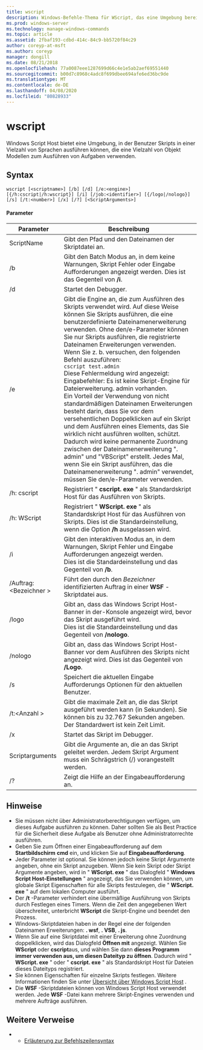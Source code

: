 ```yaml
---
title: wscript
description: Windows-Befehle-Thema für WScript, das eine Umgebung bereitstellt, in der Benutzer Skripts in einer Vielzahl von Sprachen ausführen können, die eine Vielzahl von Objekt Modellen zum Ausführen von Aufgaben verwenden.
ms.prod: windows-server
ms.technology: manage-windows-commands
ms.topic: article
ms.assetid: 2fbaf193-cdbd-414c-84c9-bb5720f84c29
author: coreyp-at-msft
ms.author: coreyp
manager: dongill
ms.date: 08/21/2018
ms.openlocfilehash: 77a0087eee1287699d66c4e1e5ab2aef69551440
ms.sourcegitcommit: b00d7c8968c4adc8f699dbee694afe6ed36bc9de
ms.translationtype: MT
ms.contentlocale: de-DE
ms.lasthandoff: 04/08/2020
ms.locfileid: "80828933"
---
```

# <a name="wscript"></a>wscript



Windows Script Host bietet eine Umgebung, in der Benutzer Skripts in einer Vielzahl von Sprachen ausführen können, die eine Vielzahl von Objekt Modellen zum Ausführen von Aufgaben verwenden.

## <a name="syntax"></a>Syntax

```
wscript [<scriptname>] [/b] [/d] [/e:<engine>] [{/h:cscript|/h:wscript}] [/i] [/job:<identifier>] [{/logo|/nologo}] [/s] [/t:<number>] [/x] [/?] [<ScriptArguments>]
```

#### <a name="parameters"></a>Parameter

|Parameter|Beschreibung|
|---------|-----------|
|ScriptName|Gibt den Pfad und den Dateinamen der Skriptdatei an.|
|/b|Gibt den Batch Modus an, in dem keine Warnungen, Skript Fehler oder Eingabe Aufforderungen angezeigt werden. Dies ist das Gegenteil von **/i**.|
|/d|Startet den Debugger.|
|/e|Gibt die Engine an, die zum Ausführen des Skripts verwendet wird. Auf diese Weise können Sie Skripts ausführen, die eine benutzerdefinierte Dateinamenerweiterung verwenden. Ohne den/e-Parameter können Sie nur Skripts ausführen, die registrierte Dateinamen Erweiterungen verwenden. Wenn Sie z. b. versuchen, den folgenden Befehl auszuführen:<br>```cscript test.admin```<br>Diese Fehlermeldung wird angezeigt: Eingabefehler: Es ist keine Skript-Engine für Dateierweiterung. admin vorhanden.<br>Ein Vorteil der Verwendung von nicht standardmäßigen Dateinamen Erweiterungen besteht darin, dass Sie vor dem versehentlichen Doppelklicken auf ein Skript und dem Ausführen eines Elements, das Sie wirklich nicht ausführen wollten, schützt. <br>Dadurch wird keine permanente Zuordnung zwischen der Dateinamenerweiterung ". admin" und "VBScript" erstellt. Jedes Mal, wenn Sie ein Skript ausführen, das die Dateinamenerweiterung ". admin" verwendet, müssen Sie den/e-Parameter verwenden.|
|/h: cscript|Registriert " **cscript. exe** " als Standardskript Host für das Ausführen von Skripts.|
|/h: WScript|Registriert " **WScript. exe** " als Standardskript Host für das Ausführen von Skripts. Dies ist die Standardeinstellung, wenn die Option **/h** ausgelassen wird.|
|/i|Gibt den interaktiven Modus an, in dem Warnungen, Skript Fehler und Eingabe Aufforderungen angezeigt werden.</br>Dies ist die Standardeinstellung und das Gegenteil von **/b**.|
|/Auftrag:\<Bezeichner >|Führt den durch den *Bezeichner* identifizierten Auftrag in einer **WSF** -Skriptdatei aus.|
|/logo|Gibt an, dass das Windows Script Host-Banner in der-Konsole angezeigt wird, bevor das Skript ausgeführt wird.</br>Dies ist die Standardeinstellung und das Gegenteil von **/nologo**.|
|/nologo|Gibt an, dass das Windows Script Host-Banner vor dem Ausführen des Skripts nicht angezeigt wird. Dies ist das Gegenteil von **/Logo**.|
|/s|Speichert die aktuellen Eingabe Aufforderungs Optionen für den aktuellen Benutzer.|
|/t:\<Anzahl >|Gibt die maximale Zeit an, die das Skript ausgeführt werden kann (in Sekunden). Sie können bis zu 32.767 Sekunden angeben.</br>Der Standardwert ist kein Zeit Limit.|
|/x|Startet das Skript im Debugger.|
|Scriptarguments|Gibt die Argumente an, die an das Skript geleitet werden. Jedem Skript Argument muss ein Schrägstrich (/) vorangestellt werden.|
|/?|Zeigt die Hilfe an der Eingabeaufforderung an.|

## <a name="remarks"></a>Hinweise

-   Sie müssen nicht über Administratorberechtigungen verfügen, um dieses Aufgabe ausführen zu können. Daher sollten Sie als Best Practice für die Sicherheit diese Aufgabe als Benutzer ohne Administratorrechte ausführen.
-   Geben Sie zum Öffnen einer Eingabeaufforderung auf dem **Startbildschirm** **cmd** ein, und klicken Sie auf **Eingabeaufforderung**.
-   Jeder Parameter ist optional. Sie können jedoch keine Skript Argumente angeben, ohne ein Skript anzugeben. Wenn Sie kein Skript oder Skript Argumente angeben, wird in " **WScript. exe** " das Dialogfeld " **Windows Script Host-Einstellungen** " angezeigt, das Sie verwenden können, um globale Skript Eigenschaften für alle Skripts festzulegen, die " **WScript. exe** " auf dem lokalen Computer ausführt.
-   Der **/t** -Parameter verhindert eine übermäßige Ausführung von Skripts durch Festlegen eines Timers. Wenn die Zeit den angegebenen Wert überschreitet, unterbricht **WScript** die Skript-Engine und beendet den Prozess.
-   Windows-Skriptdateien haben in der Regel eine der folgenden Dateinamen Erweiterungen: **. wsf**, **. VSB**, **. js**.
-   Wenn Sie auf eine Skriptdatei mit einer Erweiterung ohne Zuordnung doppelklicken, wird das Dialogfeld **Öffnen mit** angezeigt. Wählen Sie **WScript** oder **cscript**aus, und wählen Sie dann **dieses Programm immer verwenden aus, um diesen Dateityp zu öffnen**. Dadurch wird " **WScript. exe** " oder " **cscript. exe** " als Standardskript Host für Dateien dieses Dateityps registriert.
-   Sie können Eigenschaften für einzelne Skripts festlegen. Weitere Informationen finden Sie unter [Übersicht über Windows Script Host](https://technet.microsoft.com/library/cc738350(v=ws.10).aspx) .
-   Die **WSF** -Skriptdateien können von Windows Script Host verwendet werden. Jede **WSF** -Datei kann mehrere Skript-Engines verwenden und mehrere Aufträge ausführen.

## <a name="additional-references"></a>Weitere Verweise

-   - [Erläuterung zur Befehlszeilensyntax](command-line-syntax-key.md)
